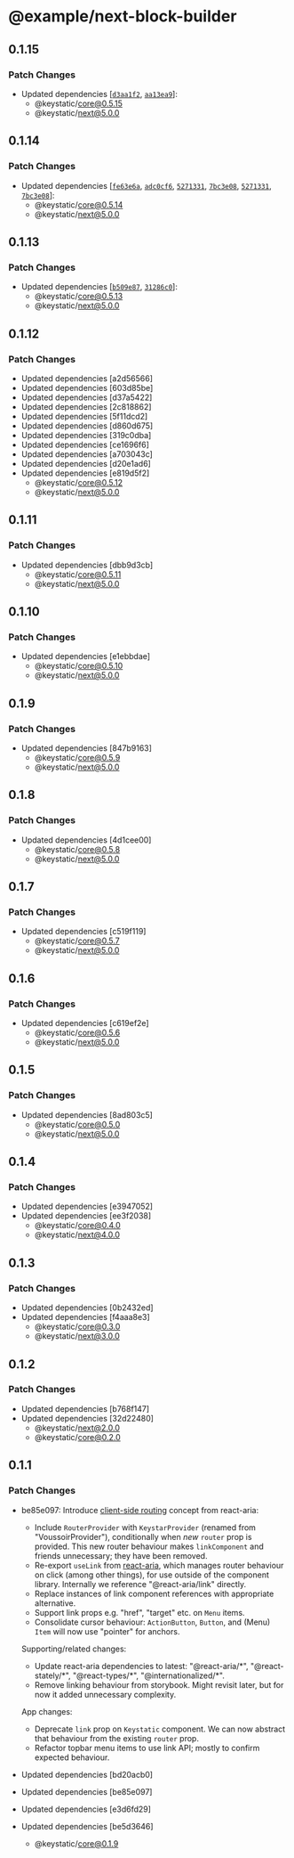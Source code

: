 # @example/next-block-builder

## 0.1.15

### Patch Changes

- Updated dependencies [[`d3aa1f2`](https://github.com/Thinkmill/keystatic/commit/d3aa1f2386bd690936662d98724eb385564a26cd), [`aa13ea9`](https://github.com/Thinkmill/keystatic/commit/aa13ea917ce2611266c0008197cfea4c1427724c)]:
  - @keystatic/core@0.5.15
  - @keystatic/next@5.0.0

## 0.1.14

### Patch Changes

- Updated dependencies [[`fe63e6a`](https://github.com/Thinkmill/keystatic/commit/fe63e6a77a695d7cafb5aadb12a7eb2e1c914f0b), [`adc0cf6`](https://github.com/Thinkmill/keystatic/commit/adc0cf6282494eb522f6d129a49a7dd9c25c9490), [`5271331`](https://github.com/Thinkmill/keystatic/commit/52713316c9a67058525491e8bba605b69f65c64c), [`7bc3e08`](https://github.com/Thinkmill/keystatic/commit/7bc3e08eb56ebaffd027efff0e1bc875a69df7f2), [`5271331`](https://github.com/Thinkmill/keystatic/commit/52713316c9a67058525491e8bba605b69f65c64c), [`7bc3e08`](https://github.com/Thinkmill/keystatic/commit/7bc3e08eb56ebaffd027efff0e1bc875a69df7f2)]:
  - @keystatic/core@0.5.14
  - @keystatic/next@5.0.0

## 0.1.13

### Patch Changes

- Updated dependencies [[`b509e87`](https://github.com/Thinkmill/keystatic/commit/b509e8794b8e4676feb6e1f0982ddb80cc5376df), [`31286c0`](https://github.com/Thinkmill/keystatic/commit/31286c0e3ff0bd591853fdab70f7f797dad316f5)]:
  - @keystatic/core@0.5.13
  - @keystatic/next@5.0.0

## 0.1.12

### Patch Changes

- Updated dependencies [a2d56566]
- Updated dependencies [603d85be]
- Updated dependencies [d37a5422]
- Updated dependencies [2c818862]
- Updated dependencies [5f11dcd2]
- Updated dependencies [d860d675]
- Updated dependencies [319c0dba]
- Updated dependencies [ce1696f6]
- Updated dependencies [a703043c]
- Updated dependencies [d20e1ad6]
- Updated dependencies [e819d5f2]
  - @keystatic/core@0.5.12
  - @keystatic/next@5.0.0

## 0.1.11

### Patch Changes

- Updated dependencies [dbb9d3cb]
  - @keystatic/core@0.5.11
  - @keystatic/next@5.0.0

## 0.1.10

### Patch Changes

- Updated dependencies [e1ebbdae]
  - @keystatic/core@0.5.10
  - @keystatic/next@5.0.0

## 0.1.9

### Patch Changes

- Updated dependencies [847b9163]
  - @keystatic/core@0.5.9
  - @keystatic/next@5.0.0

## 0.1.8

### Patch Changes

- Updated dependencies [4d1cee00]
  - @keystatic/core@0.5.8
  - @keystatic/next@5.0.0

## 0.1.7

### Patch Changes

- Updated dependencies [c519f119]
  - @keystatic/core@0.5.7
  - @keystatic/next@5.0.0

## 0.1.6

### Patch Changes

- Updated dependencies [c619ef2e]
  - @keystatic/core@0.5.6
  - @keystatic/next@5.0.0

## 0.1.5

### Patch Changes

- Updated dependencies [8ad803c5]
  - @keystatic/core@0.5.0
  - @keystatic/next@5.0.0

## 0.1.4

### Patch Changes

- Updated dependencies [e3947052]
- Updated dependencies [ee3f2038]
  - @keystatic/core@0.4.0
  - @keystatic/next@4.0.0

## 0.1.3

### Patch Changes

- Updated dependencies [0b2432ed]
- Updated dependencies [f4aaa8e3]
  - @keystatic/core@0.3.0
  - @keystatic/next@3.0.0

## 0.1.2

### Patch Changes

- Updated dependencies [b768f147]
- Updated dependencies [32d22480]
  - @keystatic/next@2.0.0
  - @keystatic/core@0.2.0

## 0.1.1

### Patch Changes

- be85e097: Introduce [client-side routing](https://react-spectrum.adobe.com/react-aria/routing.html) concept from react-aria:

  - Include `RouterProvider` with `KeystarProvider` (renamed from "VoussoirProvider"), conditionally when _new_ `router` prop is provided. This new router behaviour makes `linkComponent` and friends unnecessary; they have been removed.
  - Re-export `useLink` from [react-aria](https://react-spectrum.adobe.com/react-aria/useLink.html), which manages router behaviour on click (among other things), for use outside of the component library. Internally we reference "@react-aria/link" directly.
  - Replace instances of link component references with appropriate alternative.
  - Support link props e.g. "href", "target" etc. on `Menu` items.
  - Consolidate cursor behaviour: `ActionButton`, `Button`, and (Menu) `Item` will now use "pointer" for anchors.

  Supporting/related changes:

  - Update react-aria dependencies to latest: "@react-aria/\*", "@react-stately/\*", "@react-types/\*", "@internationalized/\*".
  - Remove linking behaviour from storybook. Might revisit later, but for now it added unnecessary complexity.

  App changes:

  - Deprecate `link` prop on `Keystatic` component. We can now abstract that behaviour from the existing `router` prop.
  - Refactor topbar menu items to use link API; mostly to confirm expected behaviour.

- Updated dependencies [bd20acb0]
- Updated dependencies [be85e097]
- Updated dependencies [e3d6fd29]
- Updated dependencies [be5d3646]
  - @keystatic/core@0.1.9
